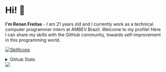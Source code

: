 # Hi! 👋
**I'm Renan Freitas** - I am 21 years old and I currently work as a technical computer programmer intern at AMBEV Brazil. Welcome to my profile! Here I can share my skills with the GitHub community, towards self-improvement in this programming world.

[![SkillIcons](https://skillicons.dev/icons?i=py,grafana,js,ts,cs,mysql,vscode,atom,git,html,css,docker)](https://skillicons.dev)<br/>

<details>
  <summary>Github Stats </summary>
  
  <a href="#"> ![Top Langs](https://github-readme-stats.vercel.app/api/top-langs/?username=RenanSzFreitas&layout=compact&theme=blueberry&count_private=true&hide_border=true)</a>
</details>

<div> 
  <a href="https://www.linkedin.com/in/renan-s-freitas/" target="_blank"><img src="https://img.shields.io/badge/-LinkedIn-%230077B5?style=for-the-badge&logo=linkedin&logoColor=white" target="_blank"></a> 
</div>
